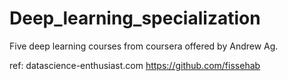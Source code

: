 # Deep_learning_specialization
Five deep learning courses from coursera offered by Andrew Ag.

ref:
datascience-enthusiast.com
https://github.com/fissehab
